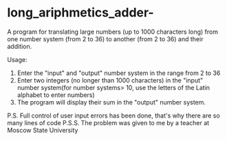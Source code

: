 # long_ariphmetics_adder-
A program for translating large numbers (up to 1000 characters long) from one number system (from 2 to 36) to another (from 2 to 36) and their addition.  

Usage:
1) Enter the "input" and "output" number system in the range from 2 to 36 
2) Enter two integers (no longer than 1000 characters) in the "input" number system(for number systems> 10, use the letters of the Latin alphabet to enter numbers)
3) The program will display their sum in the "output" number system. 

P.S. Full control of user input errors has been done, that's why there are so many lines of code
P.S.S. The problem was given to me by a teacher at Moscow State University
